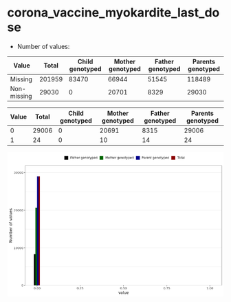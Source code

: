 # corona_vaccine_myokardite_last_dose
- Number of values:

| Value | Total | Child genotyped | Mother genotyped | Father genotyped | Parents genotyped |
| ----- | ----- | --------------- | ---------------- | ---------------- |---------------- |
| Missing | 201959 | 83470 | 66944 | 51545 | 118489 |
| Non-missing | 29030 | 0 | 20701 | 8329 | 29030 |

| Value | Total | Child genotyped | Mother genotyped | Father genotyped | Parents genotyped |
| ----- | ----- | --------------- | ---------------- | ---------------- |---------------- |
| 0 | 29006 | 0 | 20691 | 8315 | 29006 |
| 1 | 24 | 0 | 10 | 14 | 24 |



![](corona_vaccine_myokardite_last_dose_n.png)



